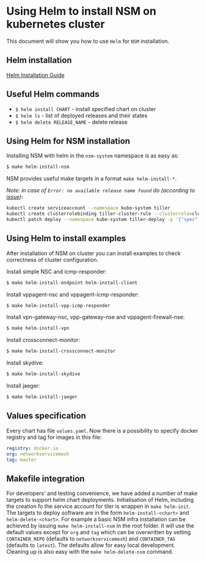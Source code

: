 # Using Helm to install NSM on kubernetes cluster

This document will show you how to use `Helm` for `NSM` installation. 

## Helm installation
[Helm Installation Guide](https://helm.sh/docs/using_helm/#quickstart-guide)

## Useful Helm commands
* `$ helm install CHART` - install specified chart on cluster
* `$ helm ls` - list of deployed releases and their states
* `$ helm delete RELEASE_NAME` - delete release

## 

## Using Helm for NSM installation

Installing NSM with helm in the `nsm-system` namespace is as easy as:

```bash
$ make helm-install-nsm
```

NSM provides useful make targets in a format `make helm-install-*`.

*Note: in case of `Error: no available release name found` do (according to [issue](https://github.com/helm/helm/issues/4412)):*
```bash
kubectl create serviceaccount --namespace kube-system tiller
kubectl create clusterrolebinding tiller-cluster-rule --clusterrole=cluster-admin --serviceaccount=kube-system:tiller
kubectl patch deploy --namespace kube-system tiller-deploy -p '{"spec":{"template":{"spec":{"serviceAccount":"tiller"}}}}'
```

## Using Helm to install examples
After installation of NSM on cluster you can install examples to check correctness of cluster configuration.

Install simple NSC and icmp-responder:
```bash
$ make helm-install-endpoint helm-install-client
```

Install vppagent-nsc and vppagent-icmp-responder:
```bash
$ make helm-install-vpp-icmp-responder
```

Install vpn-gateway-nsc, vpp-gateway-nse and vppagent-firewall-nse:
```bash
$ make helm-install-vpn
```

Install crossconnect-monitor:
```bash
$ make helm-install-crossconnect-monitor
```

Install skydive:
```bash
$ make helm-install-skydive
```

Install jaeger:
```bash
$ make helm-install-jaeger
```

## Values specification
Every chart has file `values.yaml`. Now there is a possibility to specify docker registry and tag for images in this file:

```yaml
registry: docker.io
org: networkservicemesh
tag: master
```

## Makefile integration

For developers' and testing convenience, we have added a number of make targets to support helm chart deployments.
Initialisation of Helm, including the creation fo the service account for tiler is wrappen in `make helm-init`.
The targets to deploy software are in the form `helm-install-<chart>` and `helm-delete-<chart>`. For example a basic NSM infra installation can be achieved by issuing `make helm-install-nsm` in the root folder. It will use the default values except for `org` and `tag` which can be overwritten by setting `CONTAINER_REPO` (defaults to `networkservicemesh`) and `CONTAINER_TAG` (defaults to `latest`). The defaults allow for easy local development. Cleaning up is also easy with the `make helm-delete-nsm` command.
